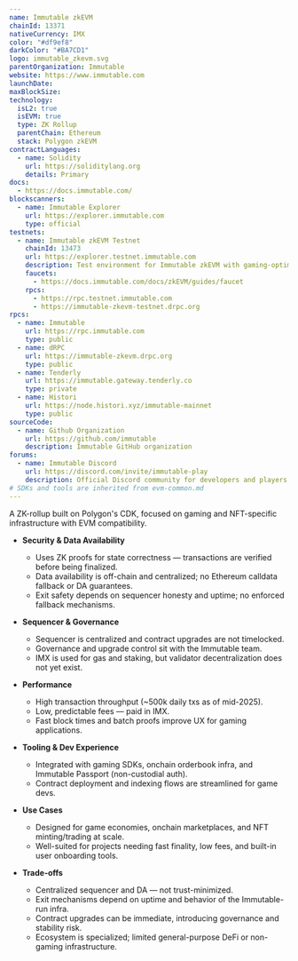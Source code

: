 ```yaml
---
name: Immutable zkEVM
chainId: 13371
nativeCurrency: IMX
color: "#df9ef8"
darkColor: "#BA7CD1"
logo: immutable_zkevm.svg
parentOrganization: Immutable
website: https://www.immutable.com
launchDate: 
maxBlockSize: 
technology:
  isL2: true
  isEVM: true
  type: ZK Rollup
  parentChain: Ethereum
  stack: Polygon zkEVM
contractLanguages:
  - name: Solidity
    url: https://soliditylang.org
    details: Primary
docs:
  - https://docs.immutable.com/
blockscanners:
  - name: Immutable Explorer
    url: https://explorer.immutable.com
    type: official
testnets:
  - name: Immutable zkEVM Testnet
    chainId: 13473
    url: https://explorer.testnet.immutable.com
    description: Test environment for Immutable zkEVM with gaming-optimized features.
    faucets:
      - https://docs.immutable.com/docs/zkEVM/guides/faucet
    rpcs:
      - https://rpc.testnet.immutable.com
      - https://immutable-zkevm-testnet.drpc.org
rpcs:
  - name: Immutable
    url: https://rpc.immutable.com
    type: public
  - name: dRPC
    url: https://immutable-zkevm.drpc.org
    type: public
  - name: Tenderly
    url: https://immutable.gateway.tenderly.co
    type: private
  - name: Histori
    url: https://node.histori.xyz/immutable-mainnet
    type: public
sourceCode:
  - name: Github Organization
    url: https://github.com/immutable
    description: Immutable GitHub organization
forums:
  - name: Immutable Discord
    url: https://discord.com/invite/immutable-play
    description: Official Discord community for developers and players
# SDKs and tools are inherited from evm-common.md
---
```


A ZK-rollup built on Polygon's CDK, focused on gaming and NFT-specific infrastructure with EVM compatibility.

- **Security & Data Availability**  
  - Uses ZK proofs for state correctness — transactions are verified before being finalized.  
  - Data availability is off-chain and centralized; no Ethereum calldata fallback or DA guarantees.  
  - Exit safety depends on sequencer honesty and uptime; no enforced fallback mechanisms.  

- **Sequencer & Governance**  
  - Sequencer is centralized and contract upgrades are not timelocked.  
  - Governance and upgrade control sit with the Immutable team.  
  - IMX is used for gas and staking, but validator decentralization does not yet exist.  

- **Performance**  
  - High transaction throughput (~500k daily txs as of mid-2025).  
  - Low, predictable fees — paid in IMX.  
  - Fast block times and batch proofs improve UX for gaming applications.  

- **Tooling & Dev Experience**  
  - Integrated with gaming SDKs, onchain orderbook infra, and Immutable Passport (non-custodial auth).  
  - Contract deployment and indexing flows are streamlined for game devs.  

- **Use Cases**  
  - Designed for game economies, onchain marketplaces, and NFT minting/trading at scale.  
  - Well-suited for projects needing fast finality, low fees, and built-in user onboarding tools.

- **Trade-offs**  
  - Centralized sequencer and DA — not trust-minimized.  
  - Exit mechanisms depend on uptime and behavior of the Immutable-run infra.  
  - Contract upgrades can be immediate, introducing governance and stability risk.  
  - Ecosystem is specialized; limited general-purpose DeFi or non-gaming infrastructure. 